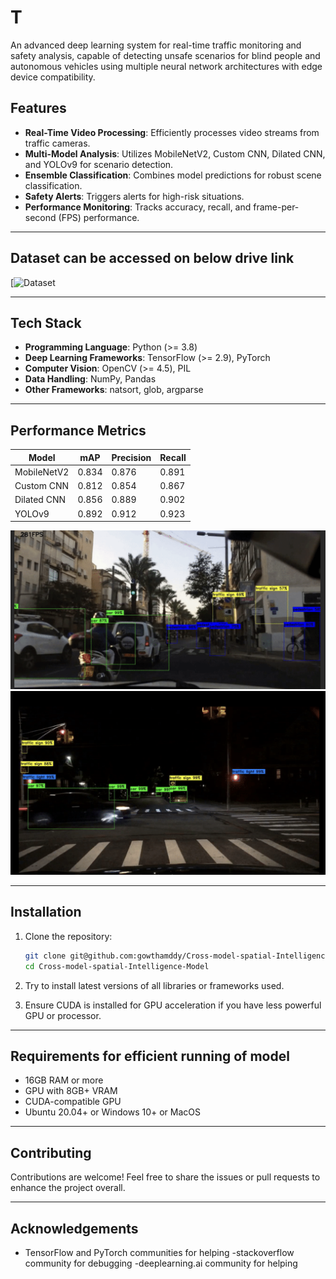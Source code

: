 # T

An advanced deep learning system for real-time traffic monitoring and safety analysis, capable of detecting unsafe scenarios for blind people and autonomous vehicles using multiple neural network architectures with edge device compatibility.

## Features
- **Real-Time Video Processing**: Efficiently processes video streams from traffic cameras.
- **Multi-Model Analysis**: Utilizes MobileNetV2, Custom CNN, Dilated CNN, and YOLOv9 for scenario detection.
- **Ensemble Classification**: Combines model predictions for robust scene classification.
- **Safety Alerts**: Triggers alerts for high-risk situations.
- **Performance Monitoring**: Tracks accuracy, recall, and frame-per-second (FPS) performance.

---

## Dataset can be accessed on below drive link
[![Dataset](https://drive.google.com/drive/folders/1r3NuRKjkPl5j9wMMa6RjYy2cO9YvbjKr?usp=sharing
)


---

## Tech Stack
- **Programming Language**: Python (>= 3.8)
- **Deep Learning Frameworks**: TensorFlow (>= 2.9), PyTorch
- **Computer Vision**: OpenCV (>= 4.5), PIL
- **Data Handling**: NumPy, Pandas
- **Other Frameworks**: natsort, glob, argparse

---

## Performance Metrics
| Model       | mAP  | Precision | Recall |
|-------------|------|-----------|--------|
| MobileNetV2 | 0.834 | 0.876     | 0.891  |
| Custom CNN  | 0.812 | 0.854     | 0.867  |
| Dilated CNN | 0.856 | 0.889     | 0.902  |
| YOLOv9      | 0.892 | 0.912     | 0.923  |


![Results](pic1.png)
![Results](pic2.png)


---

## Installation

1. Clone the repository:
   ```bash
   git clone git@github.com:gowthamddy/Cross-model-spatial-Intelligence-Model.git
   cd Cross-model-spatial-Intelligence-Model
   ```
2. Try to install latest versions of all libraries or frameworks used.

3. Ensure CUDA is installed for GPU acceleration if you have less powerful GPU or processor.

---

## Requirements for efficient running of model
- 16GB RAM or more
- GPU with 8GB+ VRAM
- CUDA-compatible GPU
- Ubuntu 20.04+ or Windows 10+ or MacOS

---

## Contributing
Contributions are welcome! Feel free to share the issues or pull requests to enhance the project overall.

---

## Acknowledgements
- TensorFlow and PyTorch communities for helping
-stackoverflow community for debugging
-deeplearning.ai community for helping
